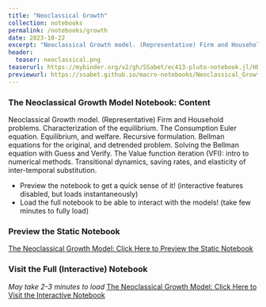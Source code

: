 ```yaml
---
title: "Neoclassical Growth"
collection: notebooks
permalink: /notebooks/growth
date: 2023-10-22
excerpt: "Neoclassical Growth model. (Representative) Firm and Household problems. Characterization of the equilibrium. The Consumption Euler equation. Equilibrium, and welfare. Recursive formulation. Bellman equations for the original, and detrended problem. Solving the Bellman equation with Guess and Verify. The Value function iteration (VFI): intro to numerical methods. Transitional dynamics, saving rates, and elasticity of inter-temporal substitution."
header:
  teaser: neoclassical.png
teaserurl: https://mybinder.org/v2/gh/SSabet/ec413-pluto-notebook.jl/HEAD?urlpath=pluto/open?path=/home/jovyan/notebooks/EC413_Neoclassical_Growth.jl
previewurl: https://ssabet.github.io/macro-notebooks/Neoclassical_Growth.html
---
```

### The Neoclassical Growth Model Notebook: Content
Neoclassical Growth model. (Representative) Firm and Household problems. Characterization of the equilibrium. The Consumption Euler equation. Equilibrium, and welfare. Recursive formulation. Bellman equations for the original, and detrended problem. Solving the Bellman equation with Guess and Verify. The Value function iteration (VFI): intro to numerical methods. Transitional dynamics, saving rates, and elasticity of inter-temporal substitution.


- Preview the notebook to get a quick sense of it! (interactive features disabled, but loads instantaneously)
- Load the full notebook to be able to interact with the models! (take few minutes to fully load)

### Preview the Static Notebook
[The Neoclassical Growth Model: Click Here to Preview the Static Notebook](https://ssabet.github.io/macro-notebooks/Neoclassical_Growth.html)

### Visit the Full (Interactive) Notebook
*May take 2-3 minutes to load*
[The Neoclassical Growth Model: Click Here to Visit the Interactive Notebook](https://mybinder.org/v2/gh/SSabet/ec413-pluto-notebook.jl/HEAD?urlpath=pluto/open?path=/home/jovyan/notebooks/EC413_Neoclassical_Growth.jl)
